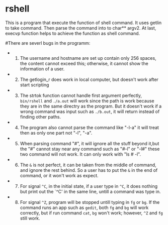 rshell
======
This is a program that execute the function of shell command. It uses getlin to take command. Then parse the command into to char** argv2. At last, execvp function helps to achieve the function as shell command. 

#There are severl bugs in the programm:

* 1. The username and hostname are set up contain only 256 spaces, the content cannot exceed this; otherwise, it cannot show the information of a user.

* 2. The getlogin_r does work in local computer, but doesn't work after start scripting

* 3. The strtok function cannot handle first argument perfectly, `bin/rshell` and `./a.out` will work since the path is work because they are in the same directry as the program. But it doesn't work if a wrong command was input such as `./b.out`, it will return instead of finding other paths.
* 4. The program also cannot parse the command like "-l-a" it will treat then as only one part not "-l", "-a".
* 5. When parsing command "#", it will ignore all the stuff beyond it,but the "#" cannot stay near any command such as "#-l" or "-l#" these two command will not work. It can only work with "ls # -l".
* 6. The `&` is not perfect, it can be taken from the middle of command, and ignore the rest behind. So a user has to put the `&` in the end of command, or it won't work as expect.
* 7. For signal `^C`, in the initial state, if a user type in `^C`, it does nothing but print out the `^C' in the same line, untill a command was type in.
* 8. For signal `^Z`, program will be stopped untill typing in `fg` or `bg`. If the command runs an app such as `gedit`, both `fg` and `bg` will work correctly, but if run command `cat`, `bg` won't work; however, `^Z` and `fg` still work.
